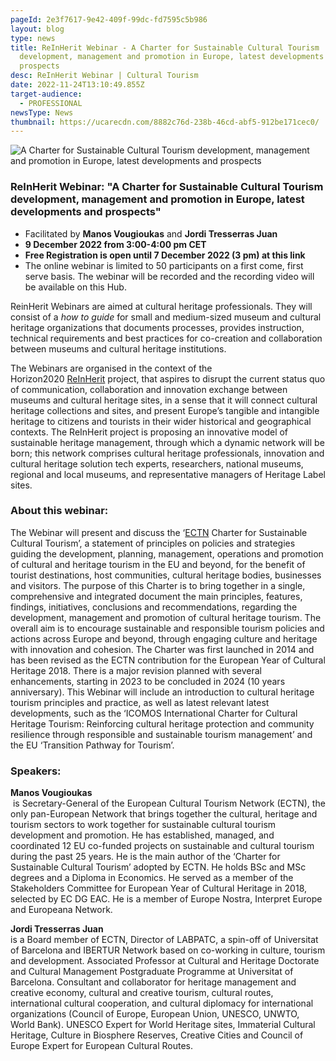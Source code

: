 ```yaml
---
pageId: 2e3f7617-9e42-409f-99dc-fd7595c5b986
layout: blog
type: news
title: ReInHerit Webinar - A Charter for Sustainable Cultural Tourism
  development, management and promotion in Europe, latest developments and
  prospects
desc: ReInHerit Webinar | Cultural Tourism
date: 2022-11-24T13:10:49.855Z
target-audience:
  - PROFESSIONAL
newsType: News
thumbnail: https://ucarecdn.com/8882c76d-238b-46cd-abf5-912be171cec0/
---
```

![A Charter for Sustainable Cultural Tourism development, management and promotion in Europe, latest developments and prospects](https://ucarecdn.com/7f963820-8769-4e97-b72a-26f8af00bca2/ "A Charter for Sustainable Cultural Tourism development, management and promotion in Europe, latest developments and prospects")

### ReInHerit Webinar: "A Charter for Sustainable Cultural Tourism development, management and promotion in Europe, latest developments and prospects"

* Facilitated by **Manos Vougioukas** and **Jordi Tresserras Juan**
* **9 December 2022 from 3:00-4:00 pm CET**
* **Free Registration is open until 7 December 2022 (3 pm) at this link** [](https://forms.gle/yccuw5rGVLJLCr6u9)
* The online webinar is limited to 50 participants on a first come, first serve basis. The webinar will be recorded and the recording video will be available on this Hub.[](http://www.reinherit-hub.eu/)

ReinHerit Webinars are aimed at cultural heritage professionals. They will consist of a *how to guide* for small and medium-sized museum and cultural heritage organizations that documents processes, provides instruction, technical requirements and best practices for co-creation and collaboration between museums and cultural heritage institutions.

The Webinars are organised in the context of the  Horizon2020 [ReInHerit](https://www.reinherit.eu) project, that aspires to disrupt the current status quo of communication, collaboration and innovation exchange between museums and cultural heritage sites, in a sense that it will connect cultural heritage collections and sites, and present Europe’s tangible and intangible heritage to citizens and tourists in their wider historical and geographical contexts. The ReInHerit project is proposing an innovative model of sustainable heritage management, through which a dynamic network will be born; this network comprises cultural heritage professionals, innovation and cultural heritage solution tech experts, researchers, national museums, regional and local museums, and representative managers of Heritage Label sites. 

### About this webinar:

The Webinar will present and discuss the ‘[ECTN](https://www.culturaltourism-network.eu) Charter for Sustainable Cultural Tourism’, a statement of principles on policies and strategies guiding the development, planning, management, operations and promotion of cultural and heritage tourism in the EU and beyond, for the benefit of tourist destinations, host communities, cultural heritage bodies, businesses and visitors. The purpose of this Charter is to bring together in a single, comprehensive and integrated document the main principles, features, findings, initiatives, conclusions and recommendations, regarding the development, management and promotion of cultural heritage tourism. The overall aim is to encourage sustainable and responsible tourism policies and actions across Europe and beyond, through engaging culture and heritage with innovation and cohesion. The Charter was first launched in 2014 and has been revised as the ECTN contribution for the European Year of Cultural Heritage 2018. There is a major revision planned with several enhancements, starting in 2023 to be concluded in 2024 (10 years anniversary). This Webinar will include an introduction to cultural heritage tourism principles and practice, as well as latest relevant latest developments, such as the ‘ICOMOS International Charter for Cultural Heritage Tourism: Reinforcing cultural heritage protection and community resilience through responsible and sustainable tourism management’ and the EU ‘Transition Pathway for Tourism’.

### Speakers:

**Manos Vougioukas**\
 is Secretary-General of the European Cultural Tourism Network (ECTN), the only pan-European Network that brings together the cultural, heritage and tourism sectors to work together for sustainable cultural tourism development and promotion. He has established, managed, and coordinated 12 EU co-funded projects on sustainable and cultural tourism during the past 25 years. He is the main author of the ‘Charter for Sustainable Cultural Tourism’ adopted by ECTN. He holds BSc and MSc degrees and a Diploma in Economics. He served as a member of the Stakeholders Committee for European Year of Cultural Heritage in 2018, selected by EC DG EAC. He is a member of Europe Nostra, Interpret Europe and Europeana Network.

**Jordi Tresserras Juan**\
 is a Board member of ECTN, Director of LABPATC, a spin-off of Universitat of Barcelona and IBERTUR Network based on co-working in culture, tourism and development. Associated Professor at Cultural and Heritage Doctorate and Cultural Management Postgraduate Programme at Universitat of Barcelona. Consultant and collaborator for heritage management and creative economy, cultural and creative tourism, cultural routes, international cultural cooperation, and cultural diplomacy for international organizations (Council of Europe, European Union, UNESCO, UNWTO, World Bank). UNESCO Expert for World Heritage sites, Immaterial Cultural Heritage, Culture in Biosphere Reserves, Creative Cities and Council of Europe Expert for European Cultural Routes.